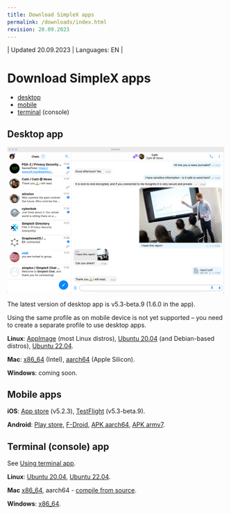 ```yaml
---
title: Download SimpleX apps
permalink: /downloads/index.html
revision: 20.09.2023
---
```


| Updated 20.09.2023 | Languages: EN |
# Download SimpleX apps

- [desktop](#desktop-app)
- [mobile](#mobile-apps)
- [terminal](#terminal-console-app) (console)

## Desktop app

<img src="/docs/images/simplex-desktop-light.png" alt="desktop app" width=500>

The latest version of desktop app is v5.3-beta.9 (1.6.0 in the app).

Using the same profile as on mobile device is not yet supported – you need to create a separate profile to use desktop apps.

**Linux**: [AppImage](https://github.com/simplex-chat/simplex-chat/releases/download/v5.3.0-beta.9/simplex-desktop-x86_64.AppImage) (most Linux distros), [Ubuntu 20.04](https://github.com/simplex-chat/simplex-chat/releases/download/v5.3.0-beta.9/simplex-desktop-ubuntu-20_04-x86_64.deb) (and Debian-based distros), [Ubuntu 22.04](https://github.com/simplex-chat/simplex-chat/releases/download/v5.3.0-beta.9/simplex-desktop-ubuntu-22_04-x86_64.deb).

**Mac**: [x86_64](https://github.com/simplex-chat/simplex-chat/releases/download/v5.3.0-beta.9/simplex-desktop-macos-x86_64.dmg) (Intel), [aarch64](https://github.com/simplex-chat/simplex-chat/releases/download/v5.3.0-beta.9/simplex-desktop-macos-aarch64.dmg) (Apple Silicon).

**Windows**: coming soon.

## Mobile apps

**iOS**: [App store](https://apps.apple.com/us/app/simplex-chat/id1605771084) (v5.2.3), [TestFlight](https://testflight.apple.com/join/DWuT2LQu) (v5.3-beta.9).

**Android**: [Play store](https://play.google.com/store/apps/details?id=chat.simplex.app), [F-Droid](https://simplex.chat/fdroid/), [APK aarch64](https://github.com/simplex-chat/simplex-chat/releases/download/v5.3.0-beta.9/simplex.apk), [APK armv7](https://github.com/simplex-chat/simplex-chat/releases/download/v5.3.0-beta.9/simplex-armv7a.apk).

## Terminal (console) app

See [Using terminal app](/docs/CLI.md).

**Linux**: [Ubuntu 20.04](https://github.com/simplex-chat/simplex-chat/releases/download/v5.3.0-beta.9/simplex-chat-ubuntu-20_04-x86-64), [Ubuntu 22.04](https://github.com/simplex-chat/simplex-chat/releases/download/v5.3.0-beta.9/simplex-chat-ubuntu-22_04-x86-64).

**Mac** [x86_64](https://github.com/simplex-chat/simplex-chat/releases/download/v5.3.0-beta.9/simplex-chat-macos-x86-64), aarch64 - [compile from source](./CLI.md#).

**Windows**: [x86_64](https://github.com/simplex-chat/simplex-chat/releases/download/v5.3.0-beta.9/simplex-chat-windows-x86-64).
